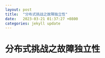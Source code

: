 ```yaml
---
layout: post
title:  "分布式挑战之故障独立性"
date:   2023-03-21 01:37:27 +0800
categories: jekyll update
---
```

# 分布式挑战之故障独立性